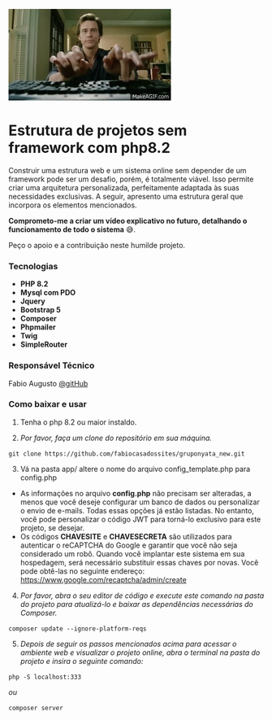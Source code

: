 ![](./arquivos/geral/readme.gif)

# Estrutura de projetos sem framework com php8.2

Construir uma estrutura web e um sistema online sem depender de um framework pode ser um desafio, porém, é totalmente viável. Isso permite criar uma arquitetura personalizada, perfeitamente adaptada às suas necessidades exclusivas. A seguir, apresento uma estrutura geral que incorpora os elementos mencionados.

**Comprometo-me a criar um vídeo explicativo no futuro, detalhando o funcionamento de todo o sistema** 😅.

Peço o apoio e a contribuição neste humilde projeto.

### Tecnologias

- **PHP 8.2**
- **Mysql com PDO**
- **Jquery**
- **Bootstrap 5**
- **Composer**
- **Phpmailer**
- **Twig**
- **SimpleRouter**

### Responsável Técnico

Fabio Augusto [@gitHub](https://github.com/fabiocasadossites)

### Como baixar e usar

1. Tenha o php 8.2 ou maior instaldo.

2. _Por favor, faça um clone do repositório em sua máquina._

```
git clone https://github.com/fabiocasadossites/gruponyata_new.git
```

3. Vá na pasta app/ altere o nome do arquivo config_template.php para config.php

- As informações no arquivo **config.php** não precisam ser alteradas, a menos que você deseje configurar um banco de dados ou personalizar o envio de e-mails. Todas essas opções já estão listadas. No entanto, você pode personalizar o código JWT para torná-lo exclusivo para este projeto, se desejar.
- Os códigos **CHAVESITE** e **CHAVESECRETA** são utilizados para autenticar o reCAPTCHA do Google e garantir que você não seja considerado um robô. Quando você implantar este sistema em sua hospedagem, será necessário substituir essas chaves por novas. Você pode obtê-las no seguinte endereço: https://www.google.com/recaptcha/admin/create
  <br>

4. _Por favor, abra o seu editor de código e execute este comando na pasta do projeto para atualizá-lo e baixar as dependências necessárias do Composer._

```
composer update --ignore-platform-reqs
```

5. _Depois de seguir os passos mencionados acima para acessar o ambiente web e visualizar o projeto online, abra o terminal na pasta do projeto e insira o seguinte comando:_

```
php -S localhost:333
```

_ou_

```
composer server
```
